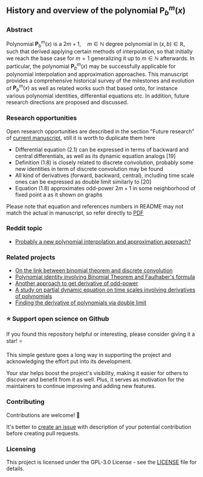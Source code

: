 ## History and overview of the polynomial $\mathbf{P}^m_b(x)$

### Abstract

Polynomial $\mathbf{P}^m_b(x)$ is a $2m+1, \quad m\in\mathbb{N}$ degree polynomial in $(x,b) \in \mathbb{R}$,
such that derived applying certain methods of interpolation, so that initially we reach the base case for $m=1$
generalizing it up to $m\in\mathbb{N}$ afterwards.
In particular, the polynomial $\mathbf{P}^m_b(x)$ may be successfully applicable for polynomial interpolation
and approximation approaches.
This manuscript provides a comprehensive historical survey of the milestones and evolution of $\mathbf{P}^m_b(x)$
as well as related works such that based onto, for instance various polynomial identities, differential equations etc.
In addition, future research directions are proposed and discussed.

### Research opportunities

Open research opportunities are described in the section "Future research" of
[current manuscript](https://kolosovpetro.github.io/pdf/HistoryAndOverviewOfPolynomialP.pdf),
still it is worth to duplicate them here

- Differential equation (2.1) can be expressed in terms of backward and central differentials,
  as well as its dynamic equation analogs [19]
- Definition (1.8) is closely related to discrete convolution, probably some new identities
  in term of discrete convolution may be found
- All kind of derivatives (forward, backward, central), including time scale ones can be
  expressed as double limit similarly to [20]
- Equation (1.8) approximates odd-power $2m+1$ in some neighborhood of fixed point
  a as it shown on graphs

Please note that equation and references numbers in README may not match the actual in manuscript,
so refer directly to [PDF](https://kolosovpetro.github.io/pdf/HistoryAndOverviewOfPolynomialP.pdf)

### Reddit topic

- [Probably a new polynomial interpolation and approximation approach?]()

### Related projects

- [On the link between binomial theorem and discrete convolution](https://github.com/kolosovpetro/OnTheBinomialTheoremAndDiscreteConvolution)
- [Polynomial identity involving Binomial Theorem and Faulhaber's formula](https://github.com/kolosovpetro/PolynomialIdentityInvolvingBTandFaulhaber)
- [Another approach to get derivative of odd-power](https://github.com/kolosovpetro/AnotherApproachToGetDerivativeOfOddPower)
- [A study on partial dynamic equation on time scales involving derivatives of polynomials](https://github.com/kolosovpetro/AStudyOnDynamicEquations)
- [Finding the derivative of polynomials via double limit](https://github.com/kolosovpetro/FindingTheDerivativeOfPolynomialsViaDoubleLimit)

### ⭐ Support open science on Github

If you found this repository helpful or interesting, please consider giving it a star! ⭐

This simple gesture goes a long way in supporting the project and acknowledging the effort put into its development.

Your star helps boost the project's visibility, making it easier for others to discover and benefit from it as well.
Plus, it serves as motivation for the maintainers to continue improving and adding new features.

### Contributing

Contributions are welcome! 🎉

It's better to [create an issue](issues) with description of your potential contribution before creating
pull requests.

### Licensing

This project is licensed under the GPL-3.0 License - see the [LICENSE](LICENSE) file for details.

